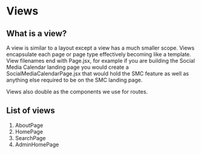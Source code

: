 # Views

## What is a view?

A view is similar to a layout except a view has a much smaller scope. Views encapsulate each page or page type effectively becoming like a template. View filenames end with Page.jsx, for example if you are building the Social Media Calendar landing page you would create a SocialMediaCalendarPage.jsx that would hold the SMC feature as well as anything else required to be on the SMC landing page.

Views also double as the components we use for routes.

## List of views

1. AboutPage
2. HomePage
3. SearchPage
4. AdminHomePage
